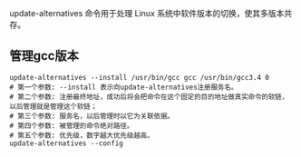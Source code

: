 update-alternatives 命令用于处理 Linux 系统中软件版本的切换，使其多版本共存。
## 管理gcc版本
```
update-alternatives --install /usr/bin/gcc gcc /usr/bin/gcc3.4 0
# 第一个参数: --install 表示向update-alternatives注册服务名。
# 第二个参数: 注册最终地址，成功后将会把命令在这个固定的目的地址做真实命令的软链，以后管理就是管理这个软链；
# 第三个参数: 服务名，以后管理时以它为关联依据。
# 第四个参数: 被管理的命令绝对路径。
# 第五个参数: 优先级，数字越大优先级越高。
update-alternatives --config
```